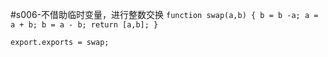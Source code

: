 #s006-不借助临时变量，进行整数交换
	```
	function swap(a,b) {
		b = b -a;
		a = a + b;
		b = a - b;
		return [a,b];
	}
	```
	
	export.exports = swap;